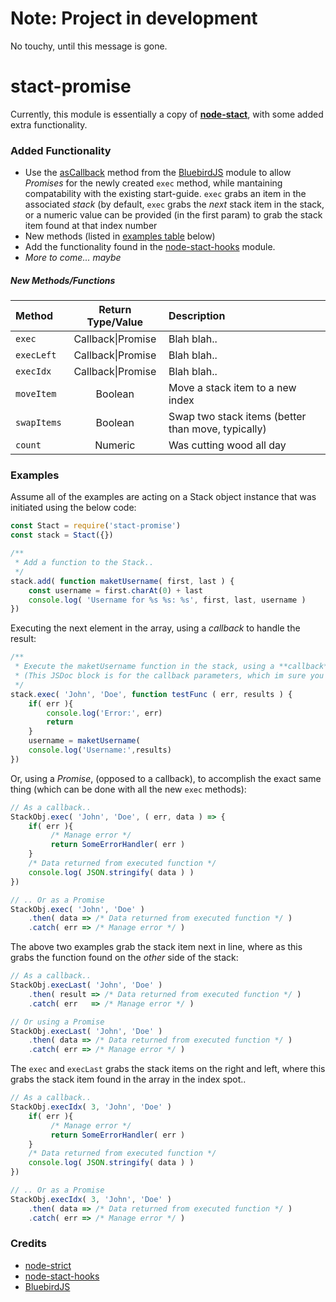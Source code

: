 # Note: Project in development
No touchy, until this message is gone.

# stact-promise
Currently, this module is essentially a copy of **[node-stact](https://github.com/cpsubrian/node-stact)**, with some added extra  functionality. 

### Added Functionality
 - Use the [asCallback](http://bluebirdjs.com/docs/api/ascallback.html) method from the  [BluebirdJS](http://bluebirdjs.com/docs/getting-started.html) module to allow *Promises* for the newly created `exec` method, while mantaining compatability with the existing start-guide. `exec` grabs an item in the associated *stack* (by default, `exec` grabs the *next* stack item in the stack, or a numeric value can be provided (in the first param) to grab the stack item found at that index number
 - New methods (listed in [examples table](https://github.com/jhyland87/stact-promise#new-methodsfunctions) below)
 - Add the functionality found in the [node-stact-hooks](https://github.com/cpsubrian/node-stact-hooks) module.
 - *More to come... maybe*

##### New Methods/Functions

| Method     | Return Type/Value | Description |
|:-----------|:------------:|:------------ |
| `exec`       | Callback\|Promise     | Blah blah..     
| `execLeft`    | Callback\|Promise     | Blah blah..     
| `execIdx`     | Callback\|Promise     | Blah blah.. 
| `moveItem`   | Boolean     | Move a stack item to a new index
| `swapItems`  | Boolean     | Swap two stack items (better than move, typically)
| `count`      | Numeric     | Was cutting wood all day

### Examples
Assume all of the examples are acting on a Stack object instance that was initiated using the below code:
```javascript
const Stact = require('stact-promise')
const stack = Stact({})

/**
 * Add a function to the Stack.. 
 */
stack.add( function maketUsername( first, last ) { 
    const username = first.charAt(0) + last
    console.log( 'Username for %s %s: %s', first, last, username )
})
```
Executing the next element in the array, using a *callback* to handle the result:
```javascript
/**
 * Execute the maketUsername function in the stack, using a **callback** to handle the results/errors. 
 * (This JSDoc block is for the callback parameters, which im sure you realized by now
 */
stack.exec( 'John', 'Doe', function testFunc ( err, results ) {
    if( err ){
        console.log('Error:', err)
        return
    }
    username = maketUsername(
    console.log('Username:',results)
})
```
Or, using a *Promise*, (opposed to a callback), to accomplish the exact same thing (which can be done with all the new `exec` methods):
```javascript
// As a callback..
StackObj.exec( 'John', 'Doe', ( err, data ) => {
    if( err ){
         /* Manage error */
         return SomeErrorHandler( err )
    }
    /* Data returned from executed function */
    console.log( JSON.stringify( data ) )
})

// .. Or as a Promise
StackObj.exec( 'John', 'Doe' )
    .then( data => /* Data returned from executed function */ )
    .catch( err => /* Manage error */ )
```
The above two examples grab the stack item next in line, where as this grabs the function found on the *other* side of the stack:
```javascript
// As a callback..
StackObj.execLast( 'John', 'Doe' )
    .then( result => /* Data returned from executed function */ )
    .catch( err   => /* Manage error */ )

// Or using a Promise
StackObj.execLast( 'John', 'Doe' )
    .then( data => /* Data returned from executed function */ )
    .catch( err => /* Manage error */ )
```
The `exec` and `execLast` grabs the stack items on the right and left, where this grabs the stack item found in the array in the index spot..
```javascript
// As a callback..
StackObj.execIdx( 3, 'John', 'Doe' )
    if( err ){
         /* Manage error */
         return SomeErrorHandler( err )
    }
    /* Data returned from executed function */
    console.log( JSON.stringify( data ) )
})

// .. Or as a Promise
StackObj.execIdx( 3, 'John', 'Doe' )
    .then( data => /* Data returned from executed function */ )
    .catch( err => /* Manage error */ )
```

### Credits
- [node-strict](https://github.com/cpsubrian/node-stact)
- [node-stact-hooks](https://github.com/cpsubrian/node-stact-hooks)
- [BluebirdJS](http://bluebirdjs.com/docs/getting-started.html)
